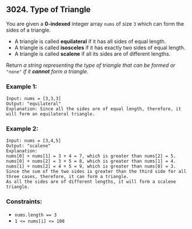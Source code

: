 ## 3024. Type of Triangle

You are given a **0-indexed** integer array ```nums``` of size ```3``` which can form the sides of a triangle.

* A triangle is called **equilateral** if it has all sides of equal length.
* A triangle is called **isosceles** if it has exactly two sides of equal length.
* A triangle is called **scalene** if all its sides are of different lengths.

Return *a string representing the type of triangle that can be formed or* ```"none"``` *if it **cannot** form a triangle*.

### Example 1:
```
Input: nums = [3,3,3]
Output: "equilateral"
Explanation: Since all the sides are of equal length, therefore, it will form an equilateral triangle.
```
### Example 2:
```
Input: nums = [3,4,5]
Output: "scalene"
Explanation:
nums[0] + nums[1] = 3 + 4 = 7, which is greater than nums[2] = 5.
nums[0] + nums[2] = 3 + 5 = 8, which is greater than nums[1] = 4.
nums[1] + nums[2] = 4 + 5 = 9, which is greater than nums[0] = 3.
Since the sum of the two sides is greater than the third side for all three cases, therefore, it can form a triangle.
As all the sides are of different lengths, it will form a scalene triangle.
```

### Constraints:

* ```nums.length == 3```
* ```1 <= nums[i] <= 100```
